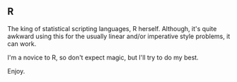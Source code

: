 R
---

The king of statistical scripting languages, R herself.
Although, it's quite awkward using this for the usually linear and/or imperative style problems, it can work.

I'm a novice to R, so don't expect magic, but I'll try to do my best.

Enjoy.